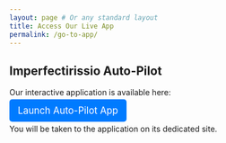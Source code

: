 ```yaml
---
layout: page # Or any standard layout
title: Access Our Live App
permalink: /go-to-app/
---
```


## Imperfectirissio Auto-Pilot

Our interactive application is available here:

<a href="https://is.gd/umizet" target="_blank" rel="noopener noreferrer" style="font-size: 1.2em; padding: 10px 15px; background-color: #007bff; color: white; text-decoration: none; border-radius: 5px;">
  Launch Auto-Pilot App
</a>

You will be taken to the application on its dedicated site.
